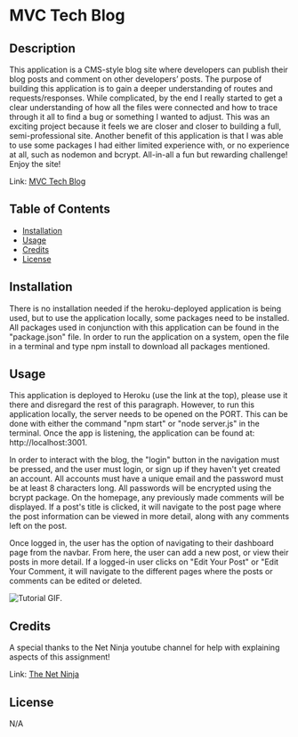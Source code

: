 # MVC Tech Blog

## Description

This application is a CMS-style blog site where developers can publish their blog posts and comment on other developers’ posts.  The purpose of building this application is to gain a deeper understanding of routes and requests/responses.  While complicated, by the end I really started to get a clear understanding of how all the files were connected and how to trace through it all to find a bug or something I wanted to adjust.  This was an exciting project because it feels we are closer and closer to building a full, semi-professional site.  Another benefit of this application is that I was able to use some packages I had either limited experience with, or no experience at all, such as nodemon and bcrypt.  All-in-all a fun but rewarding challenge!  Enjoy the site!

Link: [MVC Tech Blog](https://ekirbs-tech-blog.herokuapp.com/ 'A CMS-style blog site where developers can publish their blog posts and comment on other developers’ posts.')

## Table of Contents

- [Installation](#installation)
- [Usage](#usage)
- [Credits](#credits)
- [License](#license)

## Installation

There is no installation needed if the heroku-deployed application is being used, but to use the application locally, some packages need to be installed. All packages used in conjunction with this application can be found in the "package.json" file.  In order to run the application on a system, open the file in a terminal and type npm install to download all packages mentioned.

## Usage

This application is deployed to Heroku (use the link at the top), please use it there and disregard the rest of this paragraph.  However, to run this application locally, the server needs to be opened on the PORT.  This can be done with either the command "npm start" or "node server.js" in the terminal. Once the app is listening, the application can be found at: http://localhost:3001.

In order to interact with the blog, the "login" button in the navigation must be pressed, and the user must login, or sign up if they haven't yet created an account.  All accounts must have a unique email and the password must be at least 8 characters long.  All passwords will be encrypted using the bcrypt package. On the homepage, any previously made comments will be displayed. If a post's title is clicked, it will navigate to the post page where the post information can be viewed in more detail, along with any comments left on the post.

Once logged in, the user has the option of navigating to their dashboard page from the navbar.  From here, the user can add a new post, or view their posts in more detail.  If a logged-in user clicks on "Edit Your Post" or "Edit Your Comment, it will navigate to the different pages where the posts or comments can be edited or deleted.

![Tutorial GIF.](./public/images/tutor-gif.gif)

## Credits

A special thanks to the Net Ninja youtube channel for help with explaining aspects of this assignment!

Link: [The Net Ninja](https://www.youtube.com/@NetNinja 'The Youtube channel for The Net Ninja.')

## License

N/A